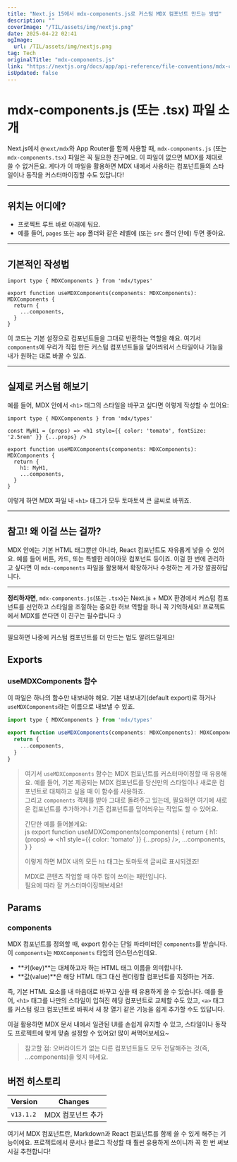 ```yaml
---
title: "Next.js 15에서 mdx-components.js로 커스텀 MDX 컴포넌트 만드는 방법"
description: ""
coverImage: "/TIL/assets/img/nextjs.png"
date: 2025-04-22 02:41
ogImage: 
  url: /TIL/assets/img/nextjs.png
tag: Tech
originalTitle: "mdx-components.js"
link: "https://nextjs.org/docs/app/api-reference/file-conventions/mdx-components"
isUpdated: false
---
```



# mdx-components.js (또는 .tsx) 파일 소개

Next.js에서 `@next/mdx`와 App Router를 함께 사용할 때, `mdx-components.js` (또는 `mdx-components.tsx`) 파일은 꼭 필요한 친구예요. 이 파일이 없으면 MDX를 제대로 쓸 수 없거든요. 게다가 이 파일을 활용하면 MDX 내에서 사용하는 컴포넌트들의 스타일이나 동작을 커스터마이징할 수도 있답니다!

---

## 위치는 어디에?

- 프로젝트 루트 바로 아래에 둬요.  
- 예를 들어, `pages` 또는 `app` 폴더와 같은 레벨에 (또는 `src` 폴더 안에) 두면 좋아요.

---

## 기본적인 작성법

```tsx
import type { MDXComponents } from 'mdx/types'

export function useMDXComponents(components: MDXComponents): MDXComponents {
  return {
    ...components,
  }
}
```

이 코드는 기본 설정으로 컴포넌트들을 그대로 반환하는 역할을 해요. 여기서 `components`에 우리가 직접 만든 커스텀 컴포넌트들을 덮어씌워서 스타일이나 기능을 내가 원하는 대로 바꿀 수 있죠.

---

## 실제로 커스텀 해보기

예를 들어, MDX 안에서 `<h1>` 태그의 스타일을 바꾸고 싶다면 이렇게 작성할 수 있어요:

```tsx
import type { MDXComponents } from 'mdx/types'

const MyH1 = (props) => <h1 style={{ color: 'tomato', fontSize: '2.5rem' }} {...props} />

export function useMDXComponents(components: MDXComponents): MDXComponents {
  return {
    h1: MyH1,
    ...components,
  }
}
```

이렇게 하면 MDX 파일 내 `<h1>` 태그가 모두 토마토색 큰 글씨로 바뀌죠.

---

## 참고! 왜 이걸 쓰는 걸까?

MDX 안에는 기본 HTML 태그뿐만 아니라, React 컴포넌트도 자유롭게 넣을 수 있어요. 예를 들어 버튼, 카드, 또는 특별한 레이아웃 컴포넌트 등이죠. 이걸 한 번에 관리하고 싶다면 이 `mdx-components` 파일을 활용해서 확장하거나 수정하는 게 가장 깔끔하답니다.

---

**정리하자면**, `mdx-components.js`(또는 `.tsx`)는 Next.js + MDX 환경에서 커스텀 컴포넌트를 선언하고 스타일을 조절하는 중요한 허브 역할을 하니 꼭 기억하세요! 프로젝트에서 MDX를 쓴다면 이 친구는 필수랍니다 :)

---

필요하면 나중에 커스텀 컴포넌트를 더 만드는 법도 알려드릴게요!

<!-- TIL 수평 -->
<ins class="adsbygoogle"
     style="display:block"
     data-ad-client="ca-pub-4877378276818686"
     data-ad-slot="1549334788"
     data-ad-format="auto"
     data-full-width-responsive="true"></ins>
<script>
(adsbygoogle = window.adsbygoogle || []).push({});
</script>

## Exports

### useMDXComponents 함수

이 파일은 하나의 함수만 내보내야 해요. 기본 내보내기(default export)로 하거나 `useMDXComponents`라는 이름으로 내보낼 수 있죠.

```js
import type { MDXComponents } from 'mdx/types'

export function useMDXComponents(components: MDXComponents): MDXComponents {
  return {
    ...components,
  }
}
```

> 여기서 `useMDXComponents` 함수는 MDX 컴포넌트를 커스터마이징할 때 유용해요. 예를 들어, 기본 제공되는 MDX 컴포넌트를 당신만의 스타일이나 새로운 컴포넌트로 대체하고 싶을 때 이 함수를 사용하죠.  
> 그리고 `components` 객체를 받아 그대로 돌려주고 있는데, 필요하면 여기에 새로운 컴포넌트를 추가하거나 기존 컴포넌트를 덮어씌우는 작업도 할 수 있어요.  
>
> 간단한 예를 들어볼게요:  
> js
> export function useMDXComponents(components) {
>   return {
>     h1: (props) => <h1 style={{ color: 'tomato' }} {...props} />,
>     ...components,
>   }
> }
> 
> 이렇게 하면 MDX 내의 모든 `h1` 태그는 토마토색 글씨로 표시되겠죠!   
>  
> MDX로 콘텐츠 작업할 때 아주 많이 쓰이는 패턴입니다.  
> 필요에 따라 잘 커스터마이징해보세요!

<!-- TIL 수평 -->
<ins class="adsbygoogle"
     style="display:block"
     data-ad-client="ca-pub-4877378276818686"
     data-ad-slot="1549334788"
     data-ad-format="auto"
     data-full-width-responsive="true"></ins>
<script>
(adsbygoogle = window.adsbygoogle || []).push({});
</script>

## Params

### components

MDX 컴포넌트를 정의할 때, export 함수는 단일 파라미터인 `components`를 받습니다. 이 `components`는 `MDXComponents` 타입의 인스턴스인데요.

- **키(key)**는 대체하고자 하는 HTML 태그 이름을 의미합니다.  
- **값(value)**은 해당 HTML 태그 대신 렌더링할 컴포넌트를 지정하는 거죠.

즉, 기본 HTML 요소를 내 마음대로 바꾸고 싶을 때 유용하게 쓸 수 있습니다. 예를 들어, `<h1>` 태그를 나만의 스타일이 입혀진 헤딩 컴포넌트로 교체할 수도 있고, `<a>` 태그를 커스텀 링크 컴포넌트로 바꿔서 새 창 열기 같은 기능을 쉽게 추가할 수도 있답니다.

이걸 활용하면 MDX 문서 내에서 일관된 UI를 손쉽게 유지할 수 있고, 스타일이나 동작도 프로젝트에 맞게 맞춤 설정할 수 있어요! 많이 써먹어보세요~

<!-- TIL 수평 -->
<ins class="adsbygoogle"
     style="display:block"
     data-ad-client="ca-pub-4877378276818686"
     data-ad-slot="1549334788"
     data-ad-format="auto"
     data-full-width-responsive="true"></ins>
<script>
(adsbygoogle = window.adsbygoogle || []).push({});
</script>

> 참고할 점: 오버라이드가 없는 다른 컴포넌트들도 모두 전달해주는 것(즉, ...components)을 잊지 마세요.

## 버전 히스토리

| Version     | Changes           |
|-------------|-------------------|
| `v13.1.2`   | MDX 컴포넌트 추가 | 

여기서 MDX 컴포넌트란, Markdown과 React 컴포넌트를 함께 쓸 수 있게 해주는 기능이에요. 프로젝트에서 문서나 블로그 작성할 때 훨씬 유용하게 쓰이니까 꼭 한 번 써보시길 추천합니다!